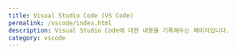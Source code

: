 ```yaml
---
title: Visual Studio Code (VS Code) 
permalink: /vscode/index.html
description: Visual Studio Code에 대한 내용을 기록해두는 페이지입니다.
category: vscode
---
```


